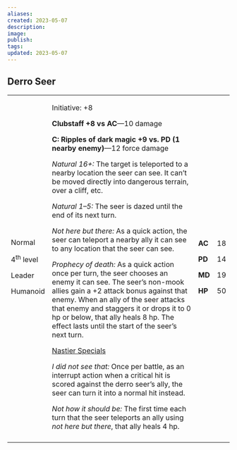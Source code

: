 ```yaml
---
aliases: 
created: 2023-05-07
description: 
image: 
publish: 
tags: 
updated: 2023-05-07
---
```


## Derro Seer

<table>
<colgroup>
<col style="width: 16%" />
<col style="width: 72%" />
<col style="width: 5%" />
<col style="width: 5%" />
</colgroup>
<tbody>
<tr class="odd">
<td><p>Normal</p>
<p>4<sup>th</sup> level</p>
<p>Leader</p>
<p>Humanoid</p></td>
<td><p>Initiative: +8</p>
<p><strong>Clubstaff +8 vs AC</strong>—10 damage</p>
<p><strong>C: Ripples of dark magic +9 vs. PD (1 nearby
enemy)</strong>—12 force damage</p>
<p><em>Natural 16+:</em> The target is teleported to a nearby location
the seer can see. It can’t be moved directly into dangerous terrain,
over a cliff, etc.</p>
<p><em>Natural 1–5:</em> The seer is dazed until the end of its next
turn.</p>
<p><em>Not here but there:</em> As a quick action, the seer can teleport
a nearby ally it can see to any location that the seer can see.</p>
<p><em>Prophecy of death:</em> As a quick action once per turn, the seer
chooses an enemy it can see. The seer’s non-mook allies gain a +2 attack
bonus against that enemy. When an ally of the seer attacks that enemy
and staggers it or drops it to 0 hp or below, that ally heals 8 hp. The
effect lasts until the start of the seer’s next turn.</p>
<p><u>Nastier Specials</u></p>
<p><em>I did not see that:</em> Once per battle, as an interrupt action
when a critical hit is scored against the derro seer’s ally, the seer
can turn it into a normal hit instead.</p>
<p><em>Not how it should be:</em> The first time each turn that the seer
teleports an ally using <em>not here but there</em>, that ally heals 4
hp.</p></td>
<td><p><strong>AC</strong></p>
<p><strong>PD</strong></p>
<p><strong>MD</strong></p>
<p><strong>HP</strong></p></td>
<td><p>18</p>
<p>14</p>
<p>19</p>
<p>50</p></td>
</tr>
<tr class="even">
<td></td>
<td></td>
<td></td>
<td></td>
</tr>
</tbody>
</table>

